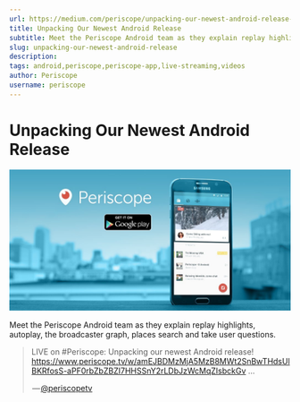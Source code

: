```yaml
---
url: https://medium.com/periscope/unpacking-our-newest-android-release-ba2920554e7a
title: Unpacking Our Newest Android Release
subtitle: Meet the Periscope Android team as they explain replay highlights, autoplay, the broadcaster graph, places search and take user questions.
slug: unpacking-our-newest-android-release
description: 
tags: android,periscope,periscope-app,live-streaming,videos
author: Periscope
username: periscope
---
```


# Unpacking Our Newest Android Release

![](./assets/1*Jhz0RdwSPD1z0dUAgP-3Kg.jpeg)

Meet the Periscope Android team as they explain replay highlights, autoplay, the broadcaster graph, places search and take user questions.

> LIVE on #Periscope: Unpacking our newest Android release! https://www.periscope.tv/w/amEJBDMzMjA5MzB8MWt2SnBwTHdsUlBKRfosS-aPF0rbZbZBZI7HHSSnY2rLDbJzWcMqZIsbckGv ...
> <p>&#x200a;&mdash;&#x200a;<a href="https://twitter.com/periscopetv/status/756553550323445760">@periscopetv</a></p>


